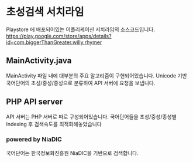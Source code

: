 # 초성검색 서치라임

Playstore 에 배포되어있는 어플리케이션 서치라임의 소스코드입니다.
https://play.google.com/store/apps/details?id=com.biggerThanGreater.willy.rhymer

## MainActivity.java
MainActivity 파일 내에 대부분의 주요 알고리즘이 구현되어있습니다.
Unicode 기반 국어단어의 초성/중성/종성으로 분류하여 API 서버에 요청을 보냅니다.


## PHP API server
API 서버는 PHP 서버로 따로 구성되어있습니다.
국어단어들을 초성/중성/종성별 Indexing 후 검색속도를 최적화해놓았습니다


### powered by NiaDIC 
국어단어는 한국정보화진흥원 NiaDIC을 기반으로 검색합니다.
